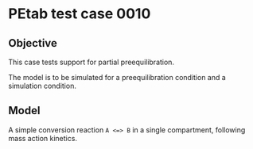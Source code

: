 # PEtab test case 0010

## Objective 

This case tests support for partial preequilibration.

The model is to be simulated for a preequilibration condition and a
simulation condition.

## Model

A simple conversion reaction `A <=> B` in a single compartment, following
mass action kinetics.
